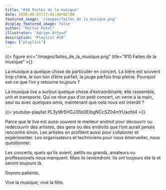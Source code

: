 ```yaml
---
title: "#10 Faites de la musique"
date: 2020-05-01T17:44:40+02:00
featured_image: '/images/faites_de_la_musique.png'
display_featured_image: false
author: "Martin Potel" 
illustrator: "Adrien Artaud"
description: "Playlist #10"
tags: ["playlist"]
---
```


{{< figure src="/images/faites_de_la_musique.png" title="#10 Faites de la musique" >}}

La musique a quelque chose de particulier en concert. La bière est souvent trop chère, le son loin d’être parfait, la jauge parfois trop pleine.  Pourquoi est-ce que l’on y retourne toujours ? 

La musique live a surtout quelque chose d’extraordinaire, elle rassemble, unit et transporte. Qui ne rêve pas d’un petit concert, un verre à la main, seul ou avec quelques amis, maintenant que cela nous est interdit ? 

{{< youtube-playlist PL3yt8r5HGJ35bDEibgNCcSZ04mYUaofd4 >}}

Parce que le live est aussi souvent le meilleur endroit pour découvrir ou redécouvrir des artistes, des gens ou des endroits que l’ont aurait jamais rencontré sinon. Les artistes en profitent aussi pour collaborer et expérimenter. Les organisateurs et techniciens pour nous émerveiller, nous questionner.

Les concerts, quels qu'ils soient, petits ou grands, amateurs ou proffessionels nous manquent. Mais ils reviendront. Ils ont toujours été là et seront toujours là. 

Soyons patients,

Vive la musique, vive la fête.